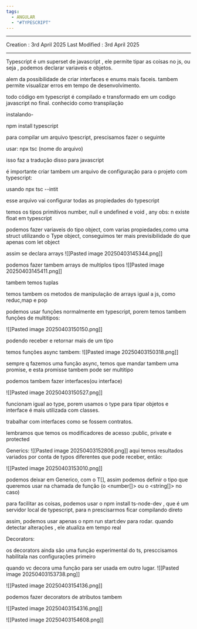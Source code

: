 ```yaml
---
tags:
  - ANGULAR
  - "#TYPESCRIPT"
---
```

---
Creation : 3rd April 2025
Last Modified : 3rd April 2025
___
Typescript é um superset de javascript , ele permite tipar as coisas no js, ou seja , podemos declarar variaveis e objetos.

alem da possibilidade de criar interfaces e enums mais faceis. tambem permite visualizar erros em tempo de desenvolvimento.

todo código em typescript é compilado e transformado em um codigo javascript no final.
conhecido como transpilação

instalando-

npm install typescript

para compilar um arquivo tpescript, prescisamos fazer o seguinte

usar: npx tsc (nome do arquivo)

isso faz a tradução disso para javascript

é importante criar tambem um arquivo de configuração para o projeto com typescript:

usando npx tsc --intit

esse arquivo vai configurar todas as propiedades do typescript

temos os tipos primitivos number, null e undefined e void , any 
obs: n existe float em typescript

podemos fazer variaveis do tipo object, com varias propiedades,como uma struct
utilizando o Type object, conseguimos ter mais previsibilidade do que apenas com let object

assim se declara arrays 
![[Pasted image 20250403145344.png]]

podemos fazer tambem arrays de multiplos tipos
![[Pasted image 20250403145411.png]]

tambem temos tuplas

temos tambem os metodos de manipulação de arrays igual a js, como reduc,map e pop

podemos usar funções normalmente em typescript, porem temos tambem funções de multitipos:

![[Pasted image 20250403150150.png]]

podendo receber e retornar mais de um tipo

temos funções async tambem:
![[Pasted image 20250403150318.png]]

sempre q fazemos uma função async, temos que mandar tambem uma promise, e esta promisse tambem pode ser multitipo


podemos tambem fazer interfaces(ou interface)

![[Pasted image 20250403150527.png]]

funcionam igual ao type, porem usamos o type para tipar objetos e interface é mais utilizada com classes.

trabalhar com interfaces como se fossem contratos.


lembramos que temos os modificadores de acesso :public, private e protected

Generics:
![[Pasted image 20250403152806.png]]
aqui temos resultados variados por conta de typos diferentes que pode receber, então:

![[Pasted image 20250403153010.png]]

podemos deixar em Generico, com o T[], assim podemos definir o tipo que queremos usar na chamada de função (o <number[]> ou o <string[]> no caso)



para facilitar as coisas, podemos usar o npm install ts-node-dev , que é um servidor local de typescript, para n prescisarmos ficar compilando direto

assim, podemos usar apenas o npm run start:dev para rodar.
quando detectar alterações  , ele atualiza em tempo real




Decorators:

os decorators ainda são uma função experimental do ts, presccisamos habilitala nas configurações primeiro

quando vc decora uma função para ser usada em outro lugar.
![[Pasted image 20250403153738.png]]

![[Pasted image 20250403154136.png]]

podemos fazer decorators de atributos tambem

![[Pasted image 20250403154316.png]]

![[Pasted image 20250403154608.png]]

